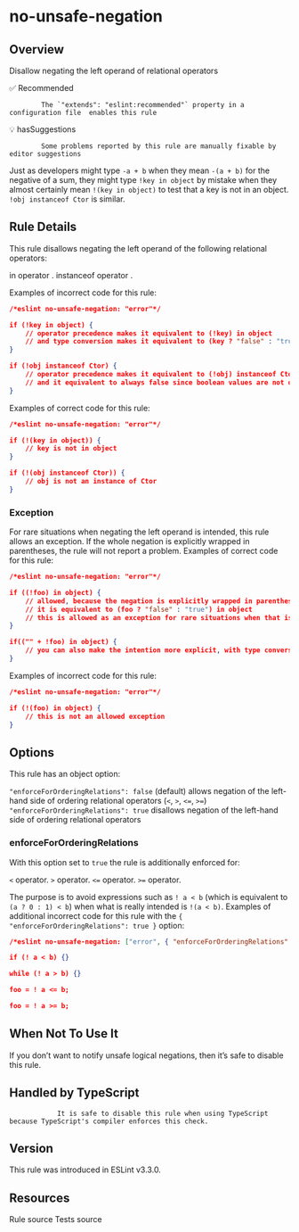 
# no-unsafe-negation
## Overview
Disallow negating the left operand of relational operators


✅ Recommended

            The `"extends": "eslint:recommended"` property in a configuration file  enables this rule
        

💡 hasSuggestions

            Some problems reported by this rule are manually fixable by editor suggestions 



Just as developers might type `-a + b` when they mean `-(a + b)` for the negative of a sum, they might type `!key in object` by mistake when they almost certainly mean `!(key in object)` to test that a key is not in an object. `!obj instanceof Ctor` is similar.
## Rule Details
This rule disallows negating the left operand of the following relational operators:

in operator .
instanceof operator .

Examples of incorrect code for this rule:


```json
/*eslint no-unsafe-negation: "error"*/

if (!key in object) {
    // operator precedence makes it equivalent to (!key) in object
    // and type conversion makes it equivalent to (key ? "false" : "true") in object
}

if (!obj instanceof Ctor) {
    // operator precedence makes it equivalent to (!obj) instanceof Ctor
    // and it equivalent to always false since boolean values are not objects.
}
```
Examples of correct code for this rule:


```json
/*eslint no-unsafe-negation: "error"*/

if (!(key in object)) {
    // key is not in object
}

if (!(obj instanceof Ctor)) {
    // obj is not an instance of Ctor
}
```
### Exception
For rare situations when negating the left operand is intended, this rule allows an exception.
If the whole negation is explicitly wrapped in parentheses, the rule will not report a problem.
Examples of correct code for this rule:


```json
/*eslint no-unsafe-negation: "error"*/

if ((!foo) in object) {
    // allowed, because the negation is explicitly wrapped in parentheses
    // it is equivalent to (foo ? "false" : "true") in object
    // this is allowed as an exception for rare situations when that is the intended meaning
}

if(("" + !foo) in object) {
    // you can also make the intention more explicit, with type conversion
}
```
Examples of incorrect code for this rule:


```json
/*eslint no-unsafe-negation: "error"*/

if (!(foo) in object) {
    // this is not an allowed exception
}
```
## Options
This rule has an object option:

`"enforceForOrderingRelations": false` (default) allows negation of the left-hand side of ordering relational operators (`<`, `>`, `<=`, `>=`)
`"enforceForOrderingRelations": true` disallows negation of the left-hand side of ordering relational operators

### enforceForOrderingRelations
With this option set to `true` the rule is additionally enforced for:

`<` operator.
`>` operator.
`<=` operator.
`>=` operator.

The purpose is to avoid expressions such as `! a < b` (which is equivalent to `(a ? 0 : 1) < b`) when what is really intended is `!(a < b)`.
Examples of additional incorrect code for this rule with the `{ "enforceForOrderingRelations": true }` option:


```json
/*eslint no-unsafe-negation: ["error", { "enforceForOrderingRelations": true }]*/

if (! a < b) {}

while (! a > b) {}

foo = ! a <= b;

foo = ! a >= b;
```
## When Not To Use It
If you don’t want to notify unsafe logical negations, then it’s safe to disable this rule.
## Handled by TypeScript

                It is safe to disable this rule when using TypeScript because TypeScript's compiler enforces this check.
            
## Version
This rule was introduced in ESLint v3.3.0.
## Resources

Rule source 
Tests source 

